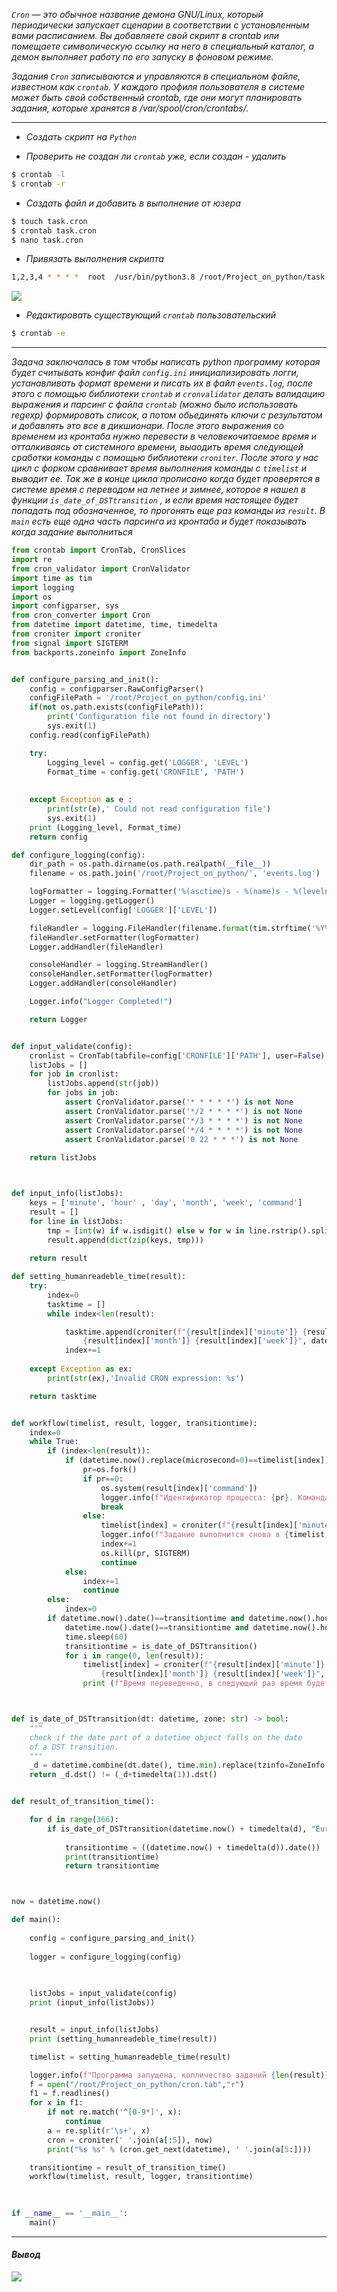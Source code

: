 

*`Cron` — это обычное название демона GNU/Linux, который периодически запускает сценарии в соответствии с установленным вами расписанием. Вы добавляете свой скрипт в crontab или помещаете символическую ссылку на него в специальный каталог, а демон выполняет работу по его запуску в фоновом режиме.* 

*Задания `Cron` записываются и управляются в специальном файле, известном как `crontab`. У каждого профиля пользователя в системе может быть свой собственный crontab, где они могут планировать задания, которые хранятся в /var/spool/cron/crontabs/.*

___

+ *Создать скрипт на `Python`*



+ *Проверить не создан ли `crontab` уже, если создан - удалить*

```sh
$ crontab -l 
$ crontab -r
```

+ *Создать файл и добавить в выполнение от юзера*

```sh
$ touch task.cron
$ crontab task.cron
$ nano task.cron
```


+ *Привязать выполнения скрипта*

```sh
1,2,3,4 * * * *  root  /usr/bin/python3.8 /root/Project_on_python/task.py
```

![](./data/photo1.png)


+ *Редактировать существующий `crontab` пользовательский*

```sh
$ crontab -e
```

___
*Задача заключалась в том чтобы написать python программу которая будет считывать конфиг файл `config.ini` инициализировать логги, устанавливать формат времени и писать их в файл `events.log`, после этого с помощью библиотеки `crontab` и `cronvalidator` делать валидацию выражения и парсинг с файла `crontab` (можно было использовать regexp) формировать список, а потом обьединять ключи с результатом и добавлять это все в дикшионари. После этого выражения со временем из кронтаба нужно перевести в человекочитаемое время и отталкиваясь от системного времени, выаодить время следующей сработки команды с помощью библиотеки `croniter`. После этого у нас цикл с форком сравнивает время выполнения команды с `timelist` и выводит ее. Так же в конце цикла прописано когда будет проверятся в системе время c переводом на летнее и зимнее, которое я нашел в функции `is_date_of_DSTtransition` , и если время настоящее будет попадать под обозначенное, то прогонять еще раз команды из `result`. В `main` есть еще одна часть парсинга из кронтаба и будет показывать когда задание выполниться*

```python
from crontab import CronTab, CronSlices
import re
from cron_validator import CronValidator
import time as tim
import logging
import os
import configparser, sys
from cron_converter import Cron
from datetime import datetime, time, timedelta
from croniter import croniter
from signal import SIGTERM
from backports.zoneinfo import ZoneInfo


def configure_parsing_and_init():
    config = configparser.RawConfigParser()
    configFilePath = '/root/Project_on_python/config.ini'
    if(not os.path.exists(configFilePath)):
        print('Configuration file not found in directory')
        sys.exit(1)
    config.read(configFilePath)

    try:
        Logging_level = config.get('LOGGER', 'LEVEL')
        Format_time = config.get('CRONFILE', 'PATH')
        
       
    except Exception as e :
        print(str(e),' Сould not read configuration file')
        sys.exit(1)
    print (Logging_level, Format_time)
    return config

def configure_logging(config):
    dir_path = os.path.dirname(os.path.realpath(__file__))
    filename = os.path.join('/root/Project_on_python/', 'events.log')

    logFormatter = logging.Formatter('%(asctime)s - %(name)s - %(levelname)s - %(module)s - %(message)s', datefmt='%Y-%m-%d %H:%M:%S')
    Logger = logging.getLogger()
    Logger.setLevel(config['LOGGER']['LEVEL'])

    fileHandler = logging.FileHandler(filename.format(tim.strftime('%Y%m%d%H%M%S')))
    fileHandler.setFormatter(logFormatter)
    Logger.addHandler(fileHandler)

    consoleHandler = logging.StreamHandler()
    consoleHandler.setFormatter(logFormatter)
    Logger.addHandler(consoleHandler)

    Logger.info("Logger Completed!")

    return Logger


def input_validate(config):
    cronlist = CronTab(tabfile=config['CRONFILE']['PATH'], user=False)
    listJobs = []
    for job in cronlist:
        listJobs.append(str(job))
        for jobs in job:  
            assert CronValidator.parse('* * * * *') is not None
            assert CronValidator.parse('*/2 * * * *') is not None
            assert CronValidator.parse('*/3 * * * *') is not None
            assert CronValidator.parse('*/4 * * * *') is not None
            assert CronValidator.parse('0 22 * * *') is not None
    
    return listJobs



def input_info(listJobs):
    keys = ['minute', 'hour' , 'day', 'month', 'week', 'command']
    result = []
    for line in listJobs:
        tmp = [int(w) if w.isdigit() else w for w in line.rstrip().split(' ', 5) ]
        result.append(dict(zip(keys, tmp)))
            
    return result

def setting_humanreadeble_time(result):
    try:
        index=0
        tasktime = []
        while index<len(result):

            tasktime.append(croniter(f"{result[index]['minute']} {result[index]['hour']} {result[index]['day']} \
                {result[index]['month']} {result[index]['week']}", datetime.now()).get_next(datetime))
            index+=1
            
    except Exception as ex:
        print(str(ex),'Invalid CRON expression: %s')

    return tasktime


def workflow(timelist, result, logger, transitiontime):
    index=0
    while True:
        if (index<len(result)):
            if (datetime.now().replace(microsecond=0)==timelist[index]):
                pr=os.fork()
                if pr==0:
                    os.system(result[index]['command'])
                    logger.info(f"Идентификатор процесса: {pr}. Команда {result[index]['command']} выполнена!")
                    break
                else:
                    timelist[index] = croniter(f"{result[index]['minute']} {result[index]['hour']} {result[index]['day']} {result[index]['month']} {result[index]['week']}", datetime.now()).get_next(datetime)
                    logger.info(f"Задание выполнится снова в {timelist[index]}")
                    index+=1
                    os.kill(pr, SIGTERM)
                    continue
            else:
                index+=1
                continue
        else:
            index=0
        if datetime.now().date()==transitiontime and datetime.now().hour==2 and datetime.now().minute==59 or \
            datetime.now().date()==transitiontime and datetime.now().hour==3 and datetime.now().minute==59:
            time.sleep(60)
            transitiontime = is_date_of_DSTtransition()
            for i in range(0, len(result)):
                timelist[index] = croniter(f"{result[index]['minute']} {result[index]['hour']} {result[index]['day']} \
                    {result[index]['month']} {result[index]['week']}", datetime.now()).get_next(datetime)       
                print (f"Время переведенно, в следующий раз время будет переводится {transitiontime}")



def is_date_of_DSTtransition(dt: datetime, zone: str) -> bool:
    """
    check if the date part of a datetime object falls on the date
    of a DST transition.
    """
    _d = datetime.combine(dt.date(), time.min).replace(tzinfo=ZoneInfo(zone))
    return _d.dst() != (_d+timedelta(1)).dst()


def result_of_transition_time():

    for d in range(366):
        if is_date_of_DSTtransition(datetime.now() + timedelta(d), "Europe/Kiev"):
        
            transitiontime = ((datetime.now() + timedelta(d)).date())
            print(transitiontime)
            return transitiontime



now = datetime.now()

def main():
    
    config = configure_parsing_and_init()
    
    logger = configure_logging(config)
    
    

    listJobs = input_validate(config)
    print (input_info(listJobs))


    result = input_info(listJobs)
    print (setting_humanreadeble_time(result))

    timelist = setting_humanreadeble_time(result)

    logger.info(f"Программа запущена, колличество заданий {len(result)}, они будут выполнены в такое время:")
    f = open("/root/Project_on_python/cron.tab","r")
    f1 = f.readlines()
    for x in f1:
        if not re.match('^[0-9*]', x):
            continue
        a = re.split(r'\s+', x)
        cron = croniter(' '.join(a[:5]), now)
        print("%s %s" % (cron.get_next(datetime), ' '.join(a[5:])))

    transitiontime = result_of_transition_time()
    workflow(timelist, result, logger, transitiontime)
                         
    

if __name__ == '__main__':
    main()
```

___

#### *Вывод*

![](./data/Result1.png)
